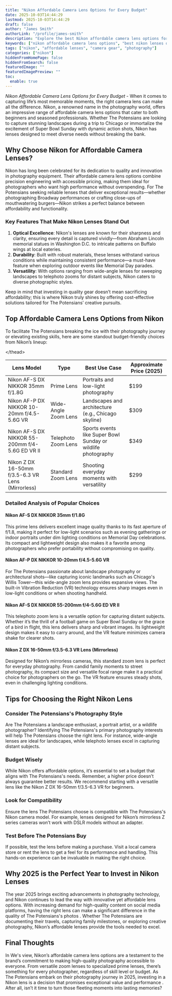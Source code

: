 ```yaml
---
title: "Nikon Affordable Camera Lens Options for Every Budget"
date: 2025-10-03T14:44:29
lastmod: 2025-10-03T14:44:29
draft: false
author: "James Smith"
authorLink: "/profile/james-smith"
description: "Explore the best Nikon affordable camera lens options for stunning photography. Find budget-friendly lenses that deliver exceptional quality and versatility."
keywords: ["nikon affordable camera lens options", "best nikon lenses on a budget", "affordable nikon camera lenses 2025"]
tags: ["nikon", "affordable lenses", "camera gear", "photography"]
categories: ["nikon"]
hiddenFromHomePage: false
hiddenFromSearch: false
featuredImage: ""
featuredImagePreview: ""
toc:
  enable: true
---
```



*Nikon Affordable Camera Lens Options for Every Budget* - When it comes to capturing life’s most memorable moments, the right camera lens can make all the difference. Nikon, a renowned name in the photography world, offers an impressive range of affordable camera lens options that cater to both beginners and seasoned professionals. Whether The Potensians are looking to capture stunning landscapes during a trip to Chicago or immortalize the excitement of Super Bowl Sunday with dynamic action shots, Nikon has lenses designed to meet diverse needs without breaking the bank.

## Why Choose Nikon for Affordable Camera Lenses?

Nikon has long been celebrated for its dedication to quality and innovation in photography equipment. Their affordable camera lens options comb​ine precision engineering with accessible pricing, making them ideal for photographers who want high performance without overspending. For The Potensians seeking reliable lenses that deliver exceptional results—whether photographing Broadway performances or crafting close-ups of mouthwatering burgers—Nikon strikes a perfect balance between affordability and functionality.

### Key Features That Make Niko​n Lenses Stand Out

1. **Optical Excellence**: Nikon's lenses are known for their sharpness and clarity, ensuring every detail is captured vividly—from Abraham Lincoln memorial statues in Washington D.C. to intricate patterns on Buffalo wings at local eateries. 
2. **Durability**: Built with robust materials, these lenses withstand various conditions while maintaining consistent performance—a must-have feature when exploring outdoor events like Memorial Day parades. 
3. **Versatility**: With options ranging from wide-angle lenses for sweeping landscapes to telephoto zooms for distant subjects, Nikon caters to diverse photographic styles.

Keep in mind that investing in quality gear doesn’t mean sacrificing affordability; this is where Nikon truly shines by offering cost-effective solutions tailored for The Potensians’ creative pursuits.

## Top Affordable Camera Lens Options from Nikon

To facilitate The Potensians breaking the ice with their photography journey or elevating existing skills, here are some standout budget-friendly choices from Nikon’s lineup:

<div class="table-responsive">
<table class="html-table">
<thead>
<tr>
<th>Lens Model</th>
<th>Type</th>
<th>Best Use Case</th>
<th>Approximate Price (2025)</th>
</tr>
<​/thead>
<tbody>
<tr>
<td>Nikon AF-S DX NIKKOR 35mm f/1.8G</td>
<td>Prime Lens</td>
<td>Portraits and low-light photography</td>
<td>$199</td>
</tr>
<tr>
<td>Nikon AF-P DX NIKKOR 10-20mm f/4.5-5.6G VR</td>
<td>Wide-Angle Zoom Lens</td>
<td>Landscapes and architecture (e.g., Chicago skyline)</td>
<td>$309</td>
</tr>
<tr>
<td>Nikon AF-S DX NIKKOR 55-200mm f/4-5.6G ED VR II</td>
<td>Telephoto Zoom Lens</td>
<td>Sports events like Super Bowl Sunday or wildlife photography</td>
<td>$349</td>
</tr>
<tr>
<td>Nikon Z DX 16-50mm f/3.5-6.3 VR Lens (Mirrorless)</td>
<td>Standard Zoom Lens</td>
<td>Shooting everyday moments w​ith versatility</td>
<td>$299</td>
</tr>
</tbody>
</table>
</div>

### Detailed Analysis of Popular Choices

#### Nikon AF-S DX NIKKOR 35mm f/1.8G

This prime lens delivers excellent image quality thanks to its fast aperture of f/1.8, making it perfect for low-light scenarios such as evening gatherings or indoor portraits under dim lighting conditions on Memorial Day celebrations. Its compact and lightweight design also makes it a favorite among photographers who prefer portability without compromising on quality.

#### Nikon AF-P DX NIKKOR 10-20mm f/4.5-5.6G VR

For The Potensians passionate about landscape photography or architectural shots—like capturing iconic landmarks such as Chicago's Willis Tower—this wide-angle zoom lens provides expansive views. The built-in Vibration Reduction (VR) technology ensures sharp images even in low-light conditions or when shooting handheld.

#### Nikon AF-S DX NIKKOR 55-200mm f/4-5.6G ED VR II

This telephoto zoom lens is a versatile option for capturing distant subjects. Whether it’s the thrill of a football game on Super Bowl Sunday or the grace of a bird in flight, this lens delivers sharp and vibrant images. Its lightweight design makes it easy to carry around, and the VR feature minimizes camera shake for clearer shots.

#### Nikon Z DX 16-50mm f/3.5-6.3 VR Lens (Mirrorless)

Designed for Nikon’s mirrorless cameras, this standard zoom lens is perfect for everyday photography. From candid family moments to street photography, its compact size and versatile focal range make it a practical choice for photographers on the go. The VR feature ensures steady shots, even in challenging lighting condit​ions.

## Tips for Choosing the Right Nikon Lens

### Consider The Potensians's Photography Style

Are The Potensians a landscape enthusiast, a portrait artist, or a wildlife photographer? Identifying The Potensians's primary photography interests will help The Potensians choose the right lens. For instance, wide-angle lenses are ideal for landscapes, while telephoto lenses excel in capturing distant subjects.

### Budget Wisely

While Nikon offers affordable options, it’s essential to set a budget that aligns with The Potensians's needs. Remember, a higher price doesn’t always guarantee better results.  We recommend starting with a versatile lens like the Nikon Z DX 16-50mm f/3.5-6.3 VR for beginners.

### Look for Compatibility

Ensure the lens The Potensians choose is compatible with The Potensians's Nikon camera model. For example, lenses designed for Nikon’s mirrorless Z series cameras won’t work with DSLR models without an adapter.

### Test Before The Potensians Buy

If possible, test the lens before making a purchase. Visit a local camera store or rent the lens to get a feel for its performance and handling. This hands-on experience can be invaluable in making the right choice.

## Why 2025 is the Perfect Year to Invest in Nikon Lenses

The year 2025 brings exciting advancements in photography technology, and Nikon continues to lead the way with innovative yet affordable lens options. With increasing demand for high-quality content on social media platforms, having the right lens can make a significant difference in the quality of The Potensians's photos . Whether The Potensians are documenting their travels, capturing family milestones, or exploring creative photography, Nikon’s affordable lenses provide the tools needed to excel.

## Final Thoughts

In We's view, Nikon’s affordable camera lens options are a testament to the brand’s commitment to making high-quality photography accessible to everyone. From versatile zoom lenses to specialized prime lenses, there’s something for every photographer, regardless of skill level or budget. As The Potensians embark on their photography journey in 2025, investing in a Nikon lens is a decision that promises exceptional value and performance . After all, isn’t it time to turn those fleeting moments into lasting memories?